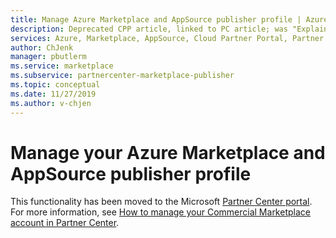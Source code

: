 ```yaml
---
title: Manage Azure Marketplace and AppSource publisher profile | Azure Marketplace
description: Deprecated CPP article, linked to PC article; was "Explains how to manage Azure Marketplace and AppSource publisher profiles"
services: Azure, Marketplace, AppSource, Cloud Partner Portal, Partner Center
author: ChJenk
manager: pbutlerm  
ms.service: marketplace
ms.subservice: partnercenter-marketplace-publisher
ms.topic: conceptual
ms.date: 11/27/2019
ms.author: v-chjen
---
```


# Manage your Azure Marketplace and AppSource publisher profile

This functionality has been moved to the Microsoft [Partner Center portal](https://partner.microsoft.com/). For more information, see [How to manage your Commercial Marketplace account in Partner Center](https://docs.microsoft.com/azure/marketplace/partner-center-portal/manage-account).

